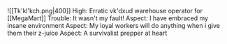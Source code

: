 ![[Tk'kl'kch.png|400]]
High: Erratic vk'dxud warehouse operator for [[MegaMart]]
Trouble: It wasn't my fault!
Aspect: I have embraced my insane environment
Aspect: My loyal workers will do anything when i give them their z-juice
Aspect: A survivalist prepper at heart